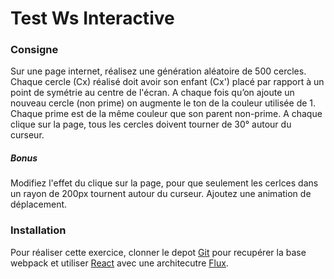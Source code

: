 # Test Ws Interactive
### Consigne
Sur une page internet, réalisez une génération aléatoire de 500 cercles.
Chaque cercle (Cx) réalisé doit avoir son enfant (Cx') placé par rapport à un point de symétrie au centre de l'écran. A chaque fois qu’on ajoute un nouveau cercle (non prime) on augmente le ton de la couleur utilisée de 1. Chaque prime est de la même couleur que son parent non-prime.
A chaque clique sur la page, tous les cercles doivent tourner de 30° autour du curseur.
##### Bonus
Modifiez l'effet du clique sur la page, pour que seulement les cerlces dans un rayon de 200px tournent autour du curseur.
Ajoutez une animation de déplacement.
### Installation
Pour réaliser cette exercice, clonner le depot [Git] pour recupérer la base webpack et utiliser [React] avec une architecutre [Flux].

[Git]: <https://github.com/joemccann/dillinger>
[React]: <https://facebook.github.io/react/>
[Flux]: <https://facebook.github.io/flux/>